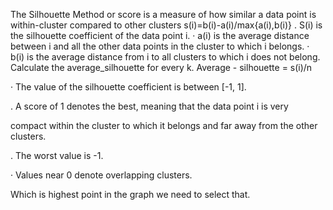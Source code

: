 The Silhouette Method or score is a measure of how similar a data point is within-cluster compared to other clusters
s(i)=b(i)-a(i)/max{a(i),b(i)}
. S(i) is the silhouette coefficient of the data point i.
· a(i) is the average distance between i and all the other data points in the cluster to
which i belongs.
· b(i) is the average distance from i to all clusters to which i does not belong.
Calculate the average_silhouette for every k. Average - silhouette =  s(i)/n

· The value of the silhouette coefficient is between [-1, 1].

. A score of 1 denotes the best, meaning that the data point i is very

compact within the cluster to which it belongs and far away from the other clusters.

. The worst value is -1.

· Values near 0 denote overlapping clusters.

Which is highest point in the graph we need to select that.
